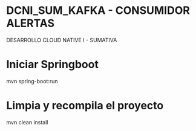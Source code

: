 # DCNI_SUM_KAFKA - CONSUMIDOR ALERTAS
DESARROLLO CLOUD NATIVE I - SUMATIVA

# Iniciar Springboot
mvn spring-boot:run

# Limpia y recompila el proyecto
mvn clean install